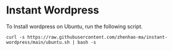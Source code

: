 # Instant Wordpress

To Install wordpress on Ubuntu, run the following script.

```shell
curl -s https://raw.githubusercontent.com/zhenhao-ma/instant-wordpress/main/ubuntu.sh | bash -s
```
